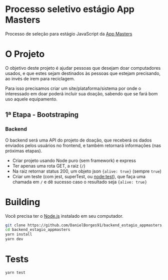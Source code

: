 # Processo seletivo estágio App Masters

Processo de seleção para estágio JavaScript da [App Masters](https://appmasters.io)

# O Projeto

O objetivo deste projeto é ajudar pessoas que desejam doar computadores usados, e que estes sejam destinados às pessoas que estejam precisando, ao invés de irem para reciclagem.

Para isso precisamos criar um site/plataforma/sistema por onde o interessado em doar poderá
incluir sua doação, sabendo que se fará bom uso aquele equipamento.

## 1ª Etapa - Bootstraping

### Backend

O backend será uma API do projeto de doação, que receberá os dados enviados pelos usuários no frontend, e também retornará informações (nas próximas etapas).

- Criar projeto usando Node puro (sem framework) e express
- Ter apenas uma rota GET, a raiz (`/`)
- Na raiz retornar status 200, um objeto json `{alive: true}` (sempre `true`)
- Criar um teste (com jest, superTest, ou [node:test](https://nodejs.org/docs/latest-v18.x/api/test.html)), que faça uma chamada em `/` e dê sucesso caso o resultado seja `{alive: true}`

# Building

Você precisa ter o [Node.js](https://nodejs.org) instalado em seu computador.
```bash
git clone https://github.com/DanielBorges91/backend_estagio_appmasters.git
cd backend_estagio_appmasters
yarn install
yarn dev
```

# Tests

```bash
yarn test
```